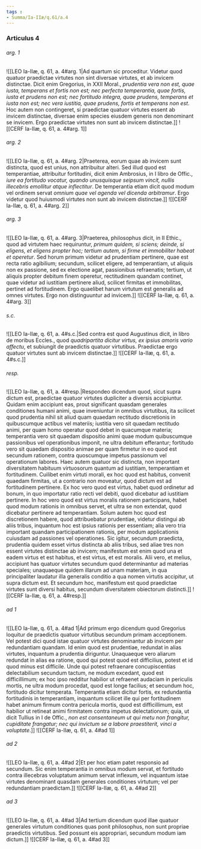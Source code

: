 ```yaml
---
tags : 
- Summa/Ia-IIæ/q.61/a.4
---
```


### Articulus 4

###### arg. 1
![[LEO Ia-IIæ, q. 61, a. 4#arg. 1|Ad quartum sic proceditur. Videtur quod quatuor praedictae virtutes non sint diversae virtutes, et ab invicem distinctae. Dicit enim Gregorius, in XXII Moral., *prudentia vera non est, quae iusta, temperans et fortis non est; nec perfecta temperantia, quae fortis, iusta et prudens non est; nec fortitudo integra, quae prudens, temperans et iusta non est; nec vera iustitia, quae prudens, fortis et temperans non est*. Hoc autem non contingeret, si praedictae quatuor virtutes essent ab invicem distinctae, diversae enim species eiusdem generis non denominant se invicem. Ergo praedictae virtutes non sunt ab invicem distinctae.]]
![[CERF Ia-IIæ, q. 61, a. 4#arg. 1]]

###### arg. 2
![[LEO Ia-IIæ, q. 61, a. 4#arg. 2|Praeterea, eorum quae ab invicem sunt distincta, quod est unius, non attribuitur alteri. Sed illud quod est temperantiae, attribuitur fortitudini, dicit enim Ambrosius, in I libro de Offic., *iure ea fortitudo vocatur, quando unusquisque seipsum vincit, nullis illecebris emollitur atque inflectitur*. De temperantia etiam dicit quod modum vel ordinem servat *omnium quae vel agenda vel dicenda arbitramur*. Ergo videtur quod huiusmodi virtutes non sunt ab invicem distinctae.]]
![[CERF Ia-IIæ, q. 61, a. 4#arg. 2]]

###### arg. 3
![[LEO Ia-IIæ, q. 61, a. 4#arg. 3|Praeterea, philosophus dicit, in II Ethic., quod ad virtutem haec requiruntur, *primum quidem, si sciens; deinde, si eligens, et eligens propter hoc; tertium autem, si firme et immobiliter habeat et operetur*. Sed horum primum videtur ad prudentiam pertinere, quae est recta ratio agibilium; secundum, scilicet eligere, ad temperantiam, ut aliquis non ex passione, sed ex electione agat, passionibus refraenatis; tertium, ut aliquis propter debitum finem operetur, rectitudinem quandam continet, quae videtur ad iustitiam pertinere aliud, scilicet firmitas et immobilitas, pertinet ad fortitudinem. Ergo quaelibet harum virtutum est generalis ad omnes virtutes. Ergo non distinguuntur ad invicem.]]
![[CERF Ia-IIæ, q. 61, a. 4#arg. 3]]

###### s.c.
![[LEO Ia-IIæ, q. 61, a. 4#s.c.|Sed contra est quod Augustinus dicit, in libro de moribus Eccles., quod *quadripartita dicitur virtus, ex ipsius amoris vario affectu*, et subiungit de praedictis quatuor virtutibus. Praedictae ergo quatuor virtutes sunt ab invicem distinctae.]]
![[CERF Ia-IIæ, q. 61, a. 4#s.c.]]

###### resp.
![[LEO Ia-IIæ, q. 61, a. 4#resp.|Respondeo dicendum quod, sicut supra dictum est, praedictae quatuor virtutes dupliciter a diversis accipiuntur. Quidam enim accipiunt eas, prout significant quasdam generales conditiones humani animi, quae inveniuntur in omnibus virtutibus, ita scilicet quod prudentia nihil sit aliud quam quaedam rectitudo discretionis in quibuscumque actibus vel materiis; iustitia vero sit quaedam rectitudo animi, per quam homo operatur quod debet in quacumque materia; temperantia vero sit quaedam dispositio animi quae modum quibuscumque passionibus vel operationibus imponit, ne ultra debitum efferantur; fortitudo vero sit quaedam dispositio animae per quam firmetur in eo quod est secundum rationem, contra quoscumque impetus passionum vel operationum labores. Haec autem quatuor sic distincta, non important diversitatem habituum virtuosorum quantum ad iustitiam, temperantiam et fortitudinem. Cuilibet enim virtuti morali, ex hoc quod est habitus, convenit quaedam firmitas, ut a contrario non moveatur, quod dictum est ad fortitudinem pertinere. Ex hoc vero quod est virtus, habet quod ordinetur ad bonum, in quo importatur ratio recti vel debiti, quod dicebatur ad iustitiam pertinere. In hoc vero quod est virtus moralis rationem participans, habet quod modum rationis in omnibus servet, et ultra se non extendat, quod dicebatur pertinere ad temperantiam. Solum autem hoc quod est discretionem habere, quod attribuebatur prudentiae, videtur distingui ab aliis tribus, inquantum hoc est ipsius rationis per essentiam; alia vero tria important quandam participationem rationis, per modum applicationis cuiusdam ad passiones vel operationes. Sic igitur, secundum praedicta, prudentia quidem esset virtus distincta ab aliis tribus, sed aliae tres non essent virtutes distinctae ab invicem; manifestum est enim quod una et eadem virtus et est habitus, et est virtus, et est moralis. Alii vero, et melius, accipiunt has quatuor virtutes secundum quod determinantur ad materias speciales; unaquaeque quidem illarum ad unam materiam, in qua principaliter laudatur illa generalis conditio a qua nomen virtutis accipitur, ut supra dictum est. Et secundum hoc, manifestum est quod praedictae virtutes sunt diversi habitus, secundum diversitatem obiectorum distincti.]]
![[CERF Ia-IIæ, q. 61, a. 4#resp.]]

###### ad 1
![[LEO Ia-IIæ, q. 61, a. 4#ad 1|Ad primum ergo dicendum quod Gregorius loquitur de praedictis quatuor virtutibus secundum primam acceptionem. Vel potest dici quod istae quatuor virtutes denominantur ab invicem per redundantiam quandam. Id enim quod est prudentiae, redundat in alias virtutes, inquantum a prudentia diriguntur. Unaquaeque vero aliarum redundat in alias ea ratione, quod qui potest quod est difficilius, potest et id quod minus est difficile. Unde qui potest refraenare concupiscentias delectabilium secundum tactum, ne modum excedant, quod est difficillimum; ex hoc ipso redditur habilior ut refraenet audaciam in periculis mortis, ne ultra modum procedat, quod est longe facilius; et secundum hoc, fortitudo dicitur temperata. Temperantia etiam dicitur fortis, ex redundantia fortitudinis in temperantiam, inquantum scilicet ille qui per fortitudinem habet animum firmum contra pericula mortis, quod est difficillimum, est habilior ut retineat animi firmitatem contra impetus delectationum; quia, ut dicit Tullius in I de Offic., *non est consentaneum ut qui metu non frangitur, cupiditate frangatur; nec qui invictum se a labore praestiterit, vinci a voluptate*.]]
![[CERF Ia-IIæ, q. 61, a. 4#ad 1]]

###### ad 2
![[LEO Ia-IIæ, q. 61, a. 4#ad 2|Et per hoc etiam patet responsio ad secundum. Sic enim temperantia in omnibus modum servat, et fortitudo contra illecebras voluptatum animum servat inflexum, vel inquantum istae virtutes denominant quasdam generales conditiones virtutum; vel per redundantiam praedictam.]]
![[CERF Ia-IIæ, q. 61, a. 4#ad 2]]

###### ad 3
![[LEO Ia-IIæ, q. 61, a. 4#ad 3|Ad tertium dicendum quod illae quatuor generales virtutum conditiones quas ponit philosophus, non sunt propriae praedictis virtutibus. Sed possunt eis appropriari, secundum modum iam dictum.]]
![[CERF Ia-IIæ, q. 61, a. 4#ad 3]]

